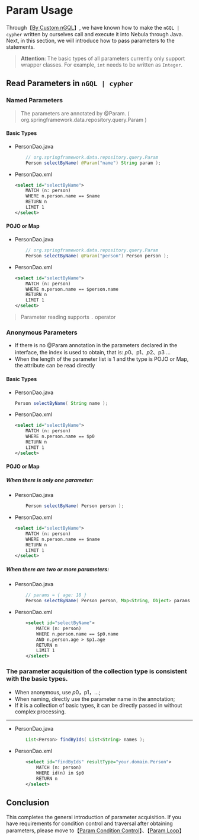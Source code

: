 # Param Usage

Through【[By Custom nGQL](./custom-crud)】, we have known how to make the `nGQL | cypher` written by ourselves call and execute it into Nebula through Java.
Next, in this section, we will introduce how to pass parameters to the statements.
> **Attention**: The basic types of all parameters currently only support wrapper classes. For example, `int` needs to be written as `Integer`.

## Read Parameters in `nGQL | cypher`

### Named Parameters
> The parameters are annotated by @Param. ( org.springframework.data.repository.query.Param )
#### Basic Types
- PersonDao.java
    ```java
        // org.springframework.data.repository.query.Param
        Person selectByName( @Param("name") String param );
    ```

- PersonDao.xml
    ```xml
    <select id="selectByName">
        MATCH (n: person)
        WHERE n.person.name == $name
        RETURN n
        LIMIT 1
    </select>
    ```

#### POJO or Map
- PersonDao.java
    ```java
        // org.springframework.data.repository.query.Param
        Person selectByName( @Param("person") Person person );
    ```
- PersonDao.xml
    ```xml
    <select id="selectByName">
        MATCH (n: person)
        WHERE n.person.name == $person.name
        RETURN n
        LIMIT 1
    </select>
    ```
> Parameter reading supports `.` operator

### Anonymous Parameters
- If there is no @Param annotation in the parameters declared in the interface, the index is used to obtain, that is: $p0、$p1、$p2、$p3 ...
- When the length of the parameter list is 1 and the type is POJO or Map, the attribute can be read directly


#### Basic Types
- PersonDao.java
    ```java
    Person selectByName( String name );
    ```

- PersonDao.xml
    ```xml
    <select id="selectByName">
        MATCH (n: person)
        WHERE n.person.name == $p0
        RETURN n
        LIMIT 1
    </select>
    ```

#### POJO or Map
##### When there is only one parameter:
- PersonDao.java
    ```java
        Person selectByName( Person person );
    ```
- PersonDao.xml
    ```xml
    <select id="selectByName">
        MATCH (n: person)
        WHERE n.person.name == $name
        RETURN n
        LIMIT 1
    </select>
    ```

##### When there are two or more parameters:
- PersonDao.java
    ```java
        // params = { age: 18 }
        Person selectByName( Person person, Map<String, Object> params );
    ```
- PersonDao.xml
    ```xml
        <select id="selectByName">
            MATCH (n: person)
            WHERE n.person.name == $p0.name
            AND n.person.age > $p1.age
            RETURN n
            LIMIT 1
        </select>
    ```

### The parameter acquisition of the collection type is consistent with the basic types.
- When anonymous, use $p0，$p1，...;
- When naming, directly use the parameter name in the annotation;
- If it is a collection of basic types, it can be directly passed in without complex processing.
---
- PersonDao.java
    ```java
        List<Person> findByIds( List<String> names );
    ```
- PersonDao.xml
    ```xml
        <select id="findByIds" resultType="your.domain.Person">
            MATCH (n: person)
            WHERE id(n) in $p0
            RETURN n
        </select>
    ```

## Conclusion
This completes the general introduction of parameter acquisition. If you have requirements for condition control and traversal after obtaining parameters, please move to【[Param Condition Control](./parameter-if)】、【[Param Loop](./parameter-for)】  
